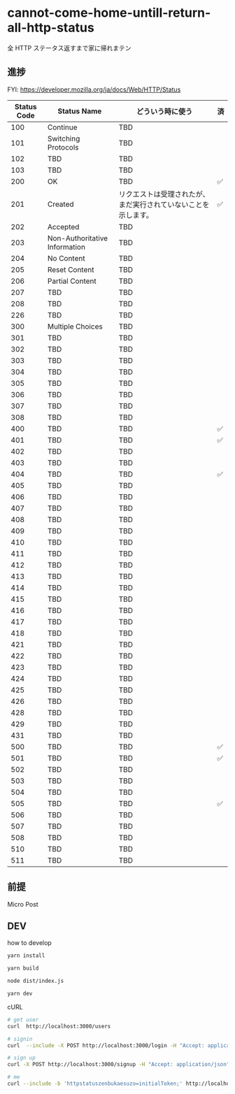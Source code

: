 # cannot-come-home-untill-return-all-http-status

全 HTTP ステータス返すまで家に帰れまテン

## 進捗

FYI: https://developer.mozilla.org/ja/docs/Web/HTTP/Status

| Status Code | Status Name                   | どういう時に使う                                               | 済  |
| ----------- | ----------------------------- | -------------------------------------------------------------- | --- |
| 100         | Continue                      | TBD                                                            |     |
| 101         | Switching Protocols           | TBD                                                            |     |
| 102         | TBD                           | TBD                                                            |     |
| 103         | TBD                           | TBD                                                            |     |
| 200         | OK                            | TBD                                                            | ✅  |
| 201         | Created                       | リクエストは受理されたが、まだ実行されていないことを示します。 | ✅  |
| 202         | Accepted                      | TBD                                                            |     |
| 203         | Non-Authoritative Information | TBD                                                            |     |
| 204         | No Content                    | TBD                                                            |     |
| 205         | Reset Content                 | TBD                                                            |     |
| 206         | Partial Content               | TBD                                                            |     |
| 207         | TBD                           | TBD                                                            |     |
| 208         | TBD                           | TBD                                                            |     |
| 226         | TBD                           | TBD                                                            |     |
| 300         | Multiple Choices              | TBD                                                            |     |
| 301         | TBD                           | TBD                                                            |     |
| 302         | TBD                           | TBD                                                            |     |
| 303         | TBD                           | TBD                                                            |     |
| 304         | TBD                           | TBD                                                            |     |
| 305         | TBD                           | TBD                                                            |     |
| 306         | TBD                           | TBD                                                            |     |
| 307         | TBD                           | TBD                                                            |     |
| 308         | TBD                           | TBD                                                            |     |
| 400         | TBD                           | TBD                                                            | ✅  |
| 401         | TBD                           | TBD                                                            | ✅  |
| 402         | TBD                           | TBD                                                            |     |
| 403         | TBD                           | TBD                                                            |     |
| 404         | TBD                           | TBD                                                            | ✅  |
| 405         | TBD                           | TBD                                                            |     |
| 406         | TBD                           | TBD                                                            |     |
| 407         | TBD                           | TBD                                                            |     |
| 408         | TBD                           | TBD                                                            |     |
| 409         | TBD                           | TBD                                                            |     |
| 410         | TBD                           | TBD                                                            |     |
| 411         | TBD                           | TBD                                                            |     |
| 412         | TBD                           | TBD                                                            |     |
| 413         | TBD                           | TBD                                                            |     |
| 414         | TBD                           | TBD                                                            |     |
| 415         | TBD                           | TBD                                                            |     |
| 416         | TBD                           | TBD                                                            |     |
| 417         | TBD                           | TBD                                                            |     |
| 418         | TBD                           | TBD                                                            |     |
| 421         | TBD                           | TBD                                                            |     |
| 422         | TBD                           | TBD                                                            |     |
| 423         | TBD                           | TBD                                                            |     |
| 424         | TBD                           | TBD                                                            |     |
| 425         | TBD                           | TBD                                                            |     |
| 426         | TBD                           | TBD                                                            |     |
| 428         | TBD                           | TBD                                                            |     |
| 429         | TBD                           | TBD                                                            |     |
| 431         | TBD                           | TBD                                                            |     |
| 500         | TBD                           | TBD                                                            | ✅  |
| 501         | TBD                           | TBD                                                            | ✅  |
| 502         | TBD                           | TBD                                                            |     |
| 503         | TBD                           | TBD                                                            |     |
| 504         | TBD                           | TBD                                                            |     |
| 505         | TBD                           | TBD                                                            | ✅  |
| 506         | TBD                           | TBD                                                            |     |
| 507         | TBD                           | TBD                                                            |     |
| 508         | TBD                           | TBD                                                            |     |
| 510         | TBD                           | TBD                                                            |     |
| 511         | TBD                           | TBD                                                            |     |

## 前提

Micro Post

## DEV

how to develop

```zsh
yarn install

yarn build

node dist/index.js

yarn dev
```

cURL

```zsh
# get user
curl  http://localhost:3000/users

# signin
curl  --include -X POST http://localhost:3000/login -H "Accept: application/json" -H "Content-type: application/json" -d '{ "name" : "taro", "password": "pass" }'

# sign up
curl -X POST http://localhost:3000/signup -H "Accept: application/json" -H "Content-type: application/json" -d '{ "name" : "hanako", "password": "hanapass" }'

# me
curl --include -b 'httpstatuszenbukaesuzo=initialToken;' http://localhost:3000/me
```
